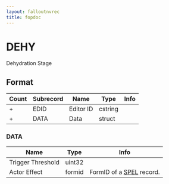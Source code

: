 ```yaml
---
layout: falloutnvrec
title: fopdoc
---
```

DEHY
====

Dehydration Stage

## Format

Count | Subrecord | Name | Type | Info
------|-----------|------|------|-----
+ | EDID | Editor ID | cstring |
+ | DATA | Data | struct |

### DATA

Name | Type | Info
-----|------|-----
Trigger Threshold | uint32 |
Actor Effect | formid | FormID of a [SPEL](SPEL.html) record.
